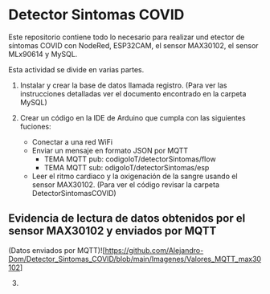 # Detector Sintomas COVID
Este repositorio contiene todo lo necesario para realizar und etector de síntomas COVID con NodeRed, ESP32CAM, el sensor MAX30102, el sensor MLx90614 y MySQL. 

Esta actividad se divide en varias partes.

1. Instalar y crear la base de datos llamada registro. (Para ver las instrucciones detalladas ver el documento encontrado en la carpeta MySQL)

2. Crear un código en la IDE de Arduino que cumpla con las siguientes fuciones:
    - Conectar a una red WiFi
    - Enviar un mensaje en formato JSON por MQTT
        - TEMA MQTT pub: codigoIoT/detectorSintomas/flow
        - TEMA MQTT sub: odigoIoT/detectorSintomas/esp
    - Leer el ritmo cardiaco y la oxigenación de la sangre usando el sensor MAX30102. (Para ver el código revisar la carpeta DetectorSintomasCOVID)

## Evidencia de lectura de datos obtenidos por el sensor MAX30102 y enviados por MQTT
(Datos enviados por MQTT)![https://github.com/Alejandro-Dom/Detector_Sintomas_COVID/blob/main/Imagenes/Valores_MQTT_max30102] 

3. 